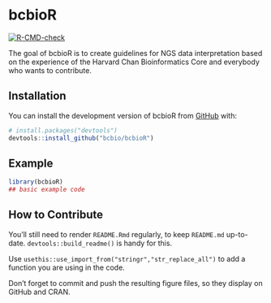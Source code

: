 
# bcbioR

<!-- badges: start -->

[![R-CMD-check](https://github.com/bcbio/bcbioR/actions/workflows/R-CMD-check.yaml/badge.svg)](https://github.com/bcbio/bcbioR/actions/workflows/R-CMD-check.yaml)
<!-- badges: end -->

The goal of bcbioR is to create guidelines for NGS data interpretation
based on the experience of the Harvard Chan Bioinformatics Core and
everybody who wants to contribute.

## Installation

You can install the development version of bcbioR from
[GitHub](https://github.com/) with:

``` r
# install.packages("devtools")
devtools::install_github("bcbio/bcbioR")
```

## Example

``` r
library(bcbioR)
## basic example code
```

## How to Contribute

You’ll still need to render `README.Rmd` regularly, to keep `README.md`
up-to-date. `devtools::build_readme()` is handy for this.

Use `usethis::use_import_from("stringr","str_replace_all")` to add a
function you are using in the code.

Don’t forget to commit and push the resulting figure files, so they
display on GitHub and CRAN.
